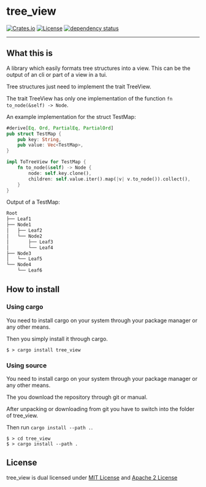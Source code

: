 # tree\_view

[![Crates.io](https://img.shields.io/crates/v/tree_view.svg)](https://crates.io/crates/tree_view)
[![License](https://img.shields.io/badge/license-MIT-blue.svg)](https://github.com/functional-tim/tree_view/blob/main/LICENSE-MIT)
[![dependency status](https://des.rs/repo/github/functional-tim/tree_view/status.svg)](https://deps.rs/repo/github/functional-tim/tree_view)

-----------------------------------------------

## What this is

A library which easily formats tree structures into a view. This can be the output of an cli or part of a view in a tui.

Tree structures just need to implement the trait TreeView.

The trait TreeView has only one implementation of the function `fn to_node(&self) -> Node`.

An example implementation for the struct TestMap:

```rust
#derive[Eq, Ord, PartialEq, PartialOrd]
pub struct TestMap {
    pub key: String,
    pub value: Vec<TestMap>,
}

impl ToTreeView for TestMap {
    fn to_node(&self) -> Node {
        node: self.key.clone(),
        children: self.value.iter().map(|v| v.to_node()).collect(),
    }
}
```

Output of a TestMap:

```bash
Root
├── Leaf1
├── Node1
│   ├── Leaf2
│   └── Node2
│       ├── Leaf3
│       └── Leaf4
├── Node3
│   └── Leaf5
└── Node4
    └── Leaf6
```

## How to install

### Using cargo

You need to install cargo on your system through your package manager or any other means.

Then you simply install it through cargo.

```
$ > cargo install tree_view
```

### Using source

You need to install cargo on your system through your package manager or any other means.

The you download the repository through git or manual.

After unpacking or downloading from git you have to switch into the folder of tree\_view.

Then run `cargo install --path .`.

```
$ > cd tree_view
$ > cargo install --path .
```

## License
tree\_view is dual licensed under [MIT License](LICENSE-MIT) and [Apache 2 License](LICENSE-APACHE)

